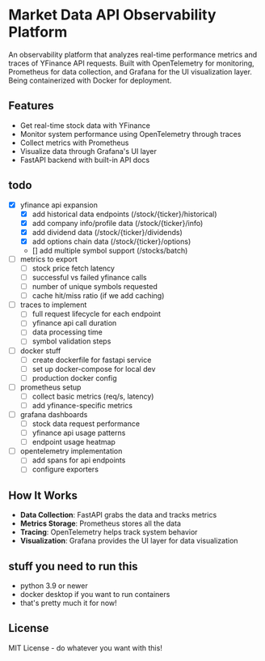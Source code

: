 # Market Data API Observability Platform

An observability platform that analyzes real-time performance metrics and traces of YFinance API requests. Built with OpenTelemetry for monitoring, Prometheus for data collection, and Grafana for the UI visualization layer. Being containerized with Docker for deployment.

## Features
- Get real-time stock data with YFinance
- Monitor system performance using OpenTelemetry through traces
- Collect metrics with Prometheus
- Visualize data through Grafana's UI layer
- FastAPI backend with built-in API docs

## todo
- [x] yfinance api expansion
  - [x] add historical data endpoints (/stock/{ticker}/historical)
  - [x] add company info/profile data (/stock/{ticker}/info)
  - [x] add dividend data (/stock/{ticker}/dividends)
  - [x] add options chain data (/stock/{ticker}/options)
  - [] add multiple symbol support (/stocks/batch)
- [ ] metrics to export
  - [ ] stock price fetch latency
  - [ ] successful vs failed yfinance calls
  - [ ] number of unique symbols requested
  - [ ] cache hit/miss ratio (if we add caching)
- [ ] traces to implement
  - [ ] full request lifecycle for each endpoint
  - [ ] yfinance api call duration
  - [ ] data processing time
  - [ ] symbol validation steps
- [ ] docker stuff
  - [ ] create dockerfile for fastapi service
  - [ ] set up docker-compose for local dev
  - [ ] production docker config
- [ ] prometheus setup
  - [ ] collect basic metrics (req/s, latency)
  - [ ] add yfinance-specific metrics
- [ ] grafana dashboards
  - [ ] stock data request performance
  - [ ] yfinance api usage patterns
  - [ ] endpoint usage heatmap
- [ ] opentelemetry implementation
  - [ ] add spans for api endpoints
  - [ ] configure exporters

## How It Works

- **Data Collection**: FastAPI grabs the data and tracks metrics
- **Metrics Storage**: Prometheus stores all the data
- **Tracing**: OpenTelemetry helps track system behavior
- **Visualization**: Grafana provides the UI layer for data visualization

## stuff you need to run this

- python 3.9 or newer
- docker desktop if you want to run containers
- that's pretty much it for now!

## License

MIT License - do whatever you want with this!


